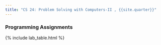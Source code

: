 ```yaml
---
title: "CS 24: Problem Solving with Computers-II , {{site.quarter}}"
---
```



### Programming Assignments

 <div class="card card-body" id="lab" markdown="1">
  {% include lab_table.html %}
 </div>